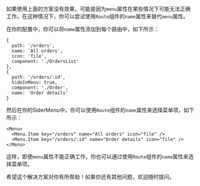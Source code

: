 如果使用上面的方案没有效果，可能是因为`menu`属性在某些情况下可能无法正确工作。在这种情况下，你可以尝试使用`Route`组件的`name`属性来替代`menu`属性。

在你的配置中，你可以将`name`属性添加到每个路由中，如下所示：

```
{
  path: '/orders',
  name: 'All orders',
  icon: 'file',
  component: './OrdersList'
},
{
  path: '/orders/:id',
  hideInMenu: true,
  component: './Order',
  name: 'Order details'
}
```

然后在你的SiderMenu中，你可以使用`Route`组件的`name`属性来选择菜单项，如下所示：

```
<Menu>
  <Menu.Item key="/orders" name="All orders" icon="file" />
  <Menu.Item key="/orders/:id" name="Order details" icon="file" />
</Menu>
```

这样，即使`menu`属性不能正确工作，你也可以通过使用`Route`组件的`name`属性来选择菜单项。

希望这个解决方案对你有所帮助！如果你还有其他问题，欢迎随时提问。

